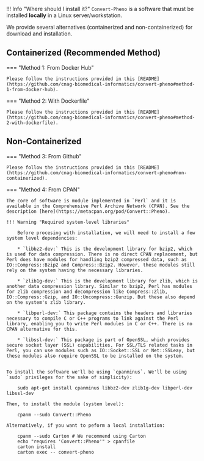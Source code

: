 !!! Info "Where should I install it?"
    `Convert-Pheno` is a software that must be installed **locally** in a Linux server/workstation. 

We provide several alternatives (containerized and non-containerized) for download and installation.

## Containerized (Recommended Method)

=== "Method 1: From Docker Hub"

    Please follow the instructions provided in this [README](https://github.com/cnag-biomedical-informatics/convert-pheno#method-1-from-docker-hub).

=== "Method 2: With Dockerfile"

    Please follow the instructions provided in this [README](https://github.com/cnag-biomedical-informatics/convert-pheno#method-2-with-dockerfile).

## Non-Containerized

=== "Method 3: From Github"

    Please follow the instructions provided in this [README](https://github.com/cnag-biomedical-informatics/convert-pheno#non-containerized).

=== "Method 4: From CPAN"

    The core of software is module implemented in `Perl` and it is available in the Comprehensive Perl Archive Network (CPAN). See the description [here](https://metacpan.org/pod/Convert::Pheno).

    !!! Warning "Required system-level libraries"

        Before procesing with installation, we will need to install a few system level dependencies:

        * `libbz2-dev:` This is the development library for bzip2, which is used for data compression. There is no direct CPAN replacement, but Perl does have modules for handling bzip2 compressed data, such as IO::Compress::Bzip2 and Compress::Bzip2. However, these modules still rely on the system having the necessary libraries.

        * `zlib1g-dev:` This is the development library for zlib, which is another data compression library. Similar to bzip2, Perl has modules for zlib compression and decompression like Compress::Zlib, IO::Compress::Gzip, and IO::Uncompress::Gunzip. But these also depend on the system's zlib library.

        * `libperl-dev:` This package contains the headers and libraries necessary to compile C or C++ programs to link against the Perl library, enabling you to write Perl modules in C or C++. There is no CPAN alternative for this.

        * `libssl-dev:` This package is part of OpenSSL, which provides secure socket layer (SSL) capabilities. For SSL/TLS related tasks in Perl, you can use modules such as IO::Socket::SSL or Net::SSLeay, but these modules also require OpenSSL to be installed on the system.


    To install the software we'll be using `cpanminus`. We'll be using `sudo` privileges for the sake of simplicity):

        sudo apt-get install cpanminus libbz2-dev zlib1g-dev libperl-dev libssl-dev

    Then, to install the module (system level):

        cpanm --sudo Convert::Pheno

    Alternatively, if you want to peform a local installation:

        cpanm --sudo Carton # We recommend using Carton
        echo "requires 'Convert::Pheno'" > cpanfile
        carton install
        carton exec -- convert-pheno

